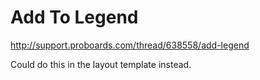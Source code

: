 Add To Legend
=============

http://support.proboards.com/thread/638558/add-legend

Could do this in the layout template instead.